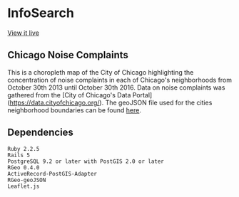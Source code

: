 # InfoSearch
[View it live](http://immense-depths-80890.herokuapp.com/)
## Chicago Noise Complaints

This is a choropleth map of the City of Chicago highlighting the
concentration of noise complaints in each of Chicago's neighborhoods
from October 30th 2013 until October 30th 2016. Data on noise complaints
was gathered from the [City of Chicago's Data Portal] (https://data.cityofchicago.org/). The geoJSON file
used for the cities neighborhood boundaries can be found [here](https://github.com/smartchicago/chicago-atlas/blob/master/db/import/zipcodes.geojson).

## Dependencies

    Ruby 2.2.5
    Rails 5
    PostgreSQL 9.2 or later with PostGIS 2.0 or later
    RGeo 0.4.0
    ActiveRecord-PostGIS-Adapter
    RGeo-geoJSON
    Leaflet.js


